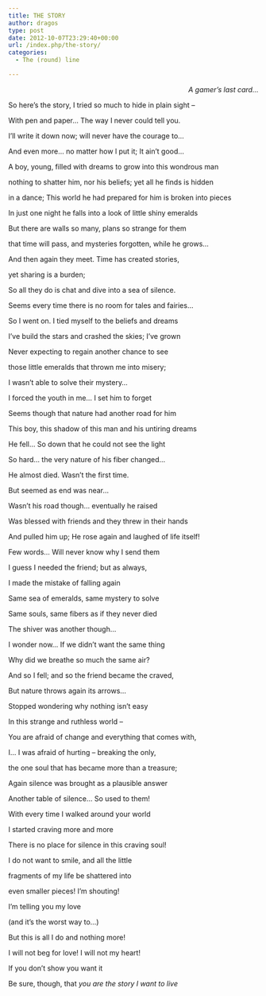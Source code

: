 ```yaml
---
title: THE STORY
author: dragos
type: post
date: 2012-10-07T23:29:40+00:00
url: /index.php/the-story/
categories:
  - The (round) line

---
```

<p style="text-align: right;">
  <em>A gamer&#8217;s last card&#8230;</em>
</p>

So here’s the story, I tried so much to hide in plain sight &#8211;
  
With pen and paper&#8230; The way I never could tell you.
  
I’ll write it down now; will never have the courage to&#8230;

And even more&#8230; no matter how l put it; It ain&#8217;t good&#8230;

A boy, young, filled with dreams to grow into this wondrous man
  
nothing to shatter him, nor his beliefs; yet all he finds is hidden
  
in a dance; This world he had prepared for him is broken into pieces<!--more-->


  
In just one night he falls into a look of little shiny emeralds

But there are walls so many, plans so strange for them
  
that time will pass, and mysteries forgotten, while he grows&#8230;

And then again they meet. Time has created stories,
  
yet sharing is a burden;
  
So all they do is chat and dive into a sea of silence.

Seems every time there is no room for tales and fairies&#8230;

So I went on. I tied myself to the beliefs and dreams
  
I’ve build the stars and crashed the skies; I’ve grown
  
Never expecting to regain another chance to see
  
those little emeralds that thrown me into misery;
  
I wasn’t able to solve their mystery&#8230;
  
I forced the youth in me&#8230; I set him to forget

Seems though that nature had another road for him
  
This boy, this shadow of this man and his untiring dreams
  
He fell&#8230; So down that he could not see the light
  
So hard&#8230; the very nature of his fiber changed&#8230;
  
He almost died. Wasn’t the first time.
  
But seemed as end was near&#8230;

Wasn’t his road though&#8230; eventually he raised
  
Was blessed with friends and they threw in their hands
  
And pulled him up; He rose again and laughed of life itself!

Few words&#8230; Will never know why I send them
  
I guess I needed the friend; but as always,
  
I made the mistake of falling again
  
Same sea of emeralds, same mystery to solve
  
Same souls, same fibers as if they never died
  
The shiver was another though&#8230;

I wonder now&#8230; If we didn’t want the same thing
  
Why did we breathe so much the same air?

And so I fell; and so the friend became the craved,
  
But nature throws again its arrows&#8230;
  
Stopped wondering why nothing isn’t easy
  
In this strange and ruthless world &#8211;

You are afraid of change and everything that comes with,
  
I&#8230; I was afraid of hurting &#8211; breaking the only,
  
the one soul that has became more than a treasure;
  
Again silence was brought as a plausible answer

Another table of silence&#8230; So used to them!

With every time I walked around your world
  
I started craving more and more
  
There is no place for silence in this craving soul!

I do not want to smile, and all the little
  
fragments of my life be shattered into
  
even smaller pieces! I’m shouting!

I’m telling you my love
  
(and it’s the worst way to&#8230;)
  
But this is all I do and nothing more!

I will not beg for love! I will not my heart!
  
If you don’t show you want it

Be sure, though, that _you are the story I want to live_